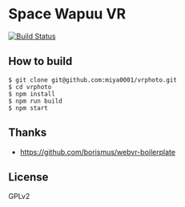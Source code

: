 # Space Wapuu VR

[![Build Status](https://travis-ci.org/miya0001/vrphoto.svg)](https://travis-ci.org/miya0001/vrphoto)

## How to build

```
$ git clone git@github.com:miya0001/vrphoto.git
$ cd vrphoto
$ npm install
$ npm run build
$ npm start
```

## Thanks

* https://github.com/borismus/webvr-boilerplate

## License

GPLv2
